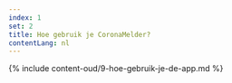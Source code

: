 ```yaml
---
index: 1
set: 2
title: Hoe gebruik je CoronaMelder?
contentLang: nl
--- 
```

{% include content-oud/9-hoe-gebruik-je-de-app.md %}
